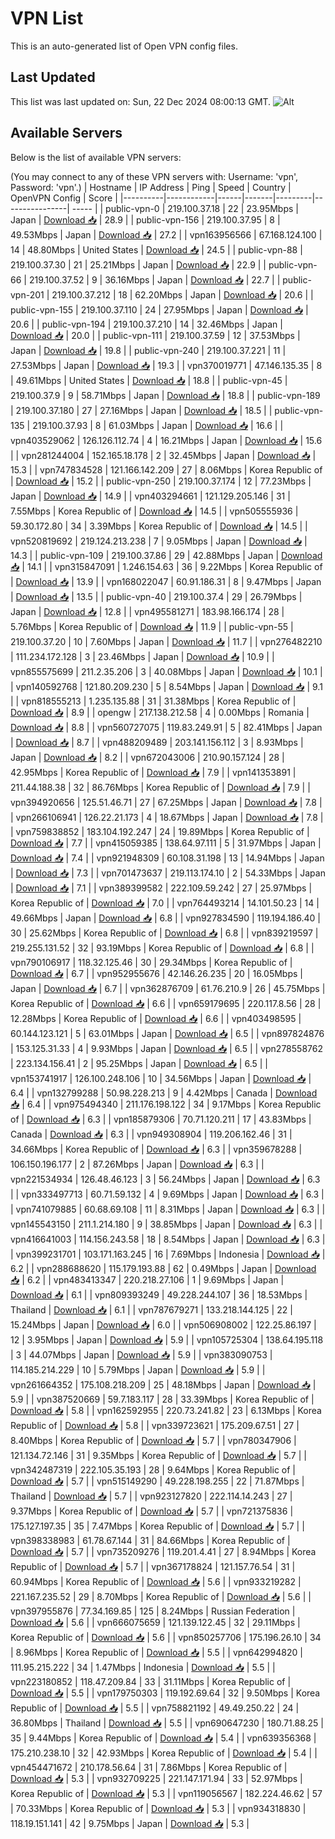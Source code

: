 # VPN List

This is an auto-generated list of Open VPN config files.

## Last Updated

This list was last updated on: Sun, 22 Dec 2024 08:00:13 GMT.
![Alt](https://repobeats.axiom.co/api/embed/186b98318ef1479477931607c1ad7d823f12451f.svg "Repobeats analytics image")

## Available Servers

Below is the list of available VPN servers:

(You may connect to any of these VPN servers with: Username: 'vpn', Password: 'vpn'.)
| Hostname | IP Address | Ping | Speed | Country | OpenVPN Config | Score |
|----------|------------|------|-------|---------|----------------| ----- |
| public-vpn-0 | 219.100.37.18 | 22 | 23.95Mbps | Japan | [Download 📥](./configs/server_0_JP.ovpn) | 28.9 |
| public-vpn-156 | 219.100.37.95 | 8 | 49.53Mbps | Japan | [Download 📥](./configs/server_1_JP.ovpn) | 27.2 |
| vpn163956566 | 67.168.124.100 | 14 | 48.80Mbps | United States | [Download 📥](./configs/server_2_US.ovpn) | 24.5 |
| public-vpn-88 | 219.100.37.30 | 21 | 25.21Mbps | Japan | [Download 📥](./configs/server_3_JP.ovpn) | 22.9 |
| public-vpn-66 | 219.100.37.52 | 9 | 36.16Mbps | Japan | [Download 📥](./configs/server_4_JP.ovpn) | 22.7 |
| public-vpn-201 | 219.100.37.212 | 18 | 62.20Mbps | Japan | [Download 📥](./configs/server_5_JP.ovpn) | 20.6 |
| public-vpn-155 | 219.100.37.110 | 24 | 27.95Mbps | Japan | [Download 📥](./configs/server_6_JP.ovpn) | 20.6 |
| public-vpn-194 | 219.100.37.210 | 14 | 32.46Mbps | Japan | [Download 📥](./configs/server_7_JP.ovpn) | 20.0 |
| public-vpn-111 | 219.100.37.59 | 12 | 37.53Mbps | Japan | [Download 📥](./configs/server_8_JP.ovpn) | 19.8 |
| public-vpn-240 | 219.100.37.221 | 11 | 27.53Mbps | Japan | [Download 📥](./configs/server_9_JP.ovpn) | 19.3 |
| vpn370019771 | 47.146.135.35 | 8 | 49.61Mbps | United States | [Download 📥](./configs/server_10_US.ovpn) | 18.8 |
| public-vpn-45 | 219.100.37.9 | 9 | 58.71Mbps | Japan | [Download 📥](./configs/server_11_JP.ovpn) | 18.8 |
| public-vpn-189 | 219.100.37.180 | 27 | 27.16Mbps | Japan | [Download 📥](./configs/server_12_JP.ovpn) | 18.5 |
| public-vpn-135 | 219.100.37.93 | 8 | 61.03Mbps | Japan | [Download 📥](./configs/server_13_JP.ovpn) | 16.6 |
| vpn403529062 | 126.126.112.74 | 4 | 16.21Mbps | Japan | [Download 📥](./configs/server_14_JP.ovpn) | 15.6 |
| vpn281244004 | 152.165.18.178 | 2 | 32.45Mbps | Japan | [Download 📥](./configs/server_15_JP.ovpn) | 15.3 |
| vpn747834528 | 121.166.142.209 | 27 | 8.06Mbps | Korea Republic of | [Download 📥](./configs/server_16_KR.ovpn) | 15.2 |
| public-vpn-250 | 219.100.37.174 | 12 | 77.23Mbps | Japan | [Download 📥](./configs/server_17_JP.ovpn) | 14.9 |
| vpn403294661 | 121.129.205.146 | 31 | 7.55Mbps | Korea Republic of | [Download 📥](./configs/server_18_KR.ovpn) | 14.5 |
| vpn505555936 | 59.30.172.80 | 34 | 3.39Mbps | Korea Republic of | [Download 📥](./configs/server_19_KR.ovpn) | 14.5 |
| vpn520819692 | 219.124.213.238 | 7 | 9.05Mbps | Japan | [Download 📥](./configs/server_20_JP.ovpn) | 14.3 |
| public-vpn-109 | 219.100.37.86 | 29 | 42.88Mbps | Japan | [Download 📥](./configs/server_21_JP.ovpn) | 14.1 |
| vpn315847091 | 1.246.154.63 | 36 | 9.22Mbps | Korea Republic of | [Download 📥](./configs/server_22_KR.ovpn) | 13.9 |
| vpn168022047 | 60.91.186.31 | 8 | 9.47Mbps | Japan | [Download 📥](./configs/server_23_JP.ovpn) | 13.5 |
| public-vpn-40 | 219.100.37.4 | 29 | 26.79Mbps | Japan | [Download 📥](./configs/server_24_JP.ovpn) | 12.8 |
| vpn495581271 | 183.98.166.174 | 28 | 5.76Mbps | Korea Republic of | [Download 📥](./configs/server_25_KR.ovpn) | 11.9 |
| public-vpn-55 | 219.100.37.20 | 10 | 7.60Mbps | Japan | [Download 📥](./configs/server_26_JP.ovpn) | 11.7 |
| vpn276482210 | 111.234.172.128 | 3 | 23.46Mbps | Japan | [Download 📥](./configs/server_27_JP.ovpn) | 10.9 |
| vpn855575699 | 211.2.35.206 | 3 | 40.08Mbps | Japan | [Download 📥](./configs/server_28_JP.ovpn) | 10.1 |
| vpn140592768 | 121.80.209.230 | 5 | 8.54Mbps | Japan | [Download 📥](./configs/server_29_JP.ovpn) | 9.1 |
| vpn818555213 | 1.235.135.88 | 31 | 31.38Mbps | Korea Republic of | [Download 📥](./configs/server_30_KR.ovpn) | 8.9 |
| opengw | 217.138.212.58 | 4 | 0.00Mbps | Romania | [Download 📥](./configs/server_31_RO.ovpn) | 8.8 |
| vpn560727075 | 119.83.249.91 | 5 | 82.41Mbps | Japan | [Download 📥](./configs/server_32_JP.ovpn) | 8.7 |
| vpn488209489 | 203.141.156.112 | 3 | 8.93Mbps | Japan | [Download 📥](./configs/server_33_JP.ovpn) | 8.2 |
| vpn672043006 | 210.90.157.124 | 28 | 42.95Mbps | Korea Republic of | [Download 📥](./configs/server_34_KR.ovpn) | 7.9 |
| vpn141353891 | 211.44.188.38 | 32 | 86.76Mbps | Korea Republic of | [Download 📥](./configs/server_35_KR.ovpn) | 7.9 |
| vpn394920656 | 125.51.46.71 | 27 | 67.25Mbps | Japan | [Download 📥](./configs/server_36_JP.ovpn) | 7.8 |
| vpn266106941 | 126.22.21.173 | 4 | 18.67Mbps | Japan | [Download 📥](./configs/server_37_JP.ovpn) | 7.8 |
| vpn759838852 | 183.104.192.247 | 24 | 19.89Mbps | Korea Republic of | [Download 📥](./configs/server_38_KR.ovpn) | 7.7 |
| vpn415059385 | 138.64.97.111 | 5 | 31.97Mbps | Japan | [Download 📥](./configs/server_39_JP.ovpn) | 7.4 |
| vpn921948309 | 60.108.31.198 | 13 | 14.94Mbps | Japan | [Download 📥](./configs/server_40_JP.ovpn) | 7.3 |
| vpn701473637 | 219.113.174.10 | 2 | 54.33Mbps | Japan | [Download 📥](./configs/server_41_JP.ovpn) | 7.1 |
| vpn389399582 | 222.109.59.242 | 27 | 25.97Mbps | Korea Republic of | [Download 📥](./configs/server_42_KR.ovpn) | 7.0 |
| vpn764493214 | 14.101.50.23 | 14 | 49.66Mbps | Japan | [Download 📥](./configs/server_43_JP.ovpn) | 6.8 |
| vpn927834590 | 119.194.186.40 | 30 | 25.62Mbps | Korea Republic of | [Download 📥](./configs/server_44_KR.ovpn) | 6.8 |
| vpn839219597 | 219.255.131.52 | 32 | 93.19Mbps | Korea Republic of | [Download 📥](./configs/server_45_KR.ovpn) | 6.8 |
| vpn790106917 | 118.32.125.46 | 30 | 29.34Mbps | Korea Republic of | [Download 📥](./configs/server_46_KR.ovpn) | 6.7 |
| vpn952955676 | 42.146.26.235 | 20 | 16.05Mbps | Japan | [Download 📥](./configs/server_47_JP.ovpn) | 6.7 |
| vpn362876709 | 61.76.210.9 | 26 | 45.75Mbps | Korea Republic of | [Download 📥](./configs/server_48_KR.ovpn) | 6.6 |
| vpn659179695 | 220.117.8.56 | 28 | 12.28Mbps | Korea Republic of | [Download 📥](./configs/server_49_KR.ovpn) | 6.6 |
| vpn403498595 | 60.144.123.121 | 5 | 63.01Mbps | Japan | [Download 📥](./configs/server_50_JP.ovpn) | 6.5 |
| vpn897824876 | 153.125.31.33 | 4 | 9.93Mbps | Japan | [Download 📥](./configs/server_51_JP.ovpn) | 6.5 |
| vpn278558762 | 223.134.156.41 | 2 | 95.25Mbps | Japan | [Download 📥](./configs/server_52_JP.ovpn) | 6.5 |
| vpn153741917 | 126.100.248.106 | 10 | 34.56Mbps | Japan | [Download 📥](./configs/server_53_JP.ovpn) | 6.4 |
| vpn132799288 | 50.98.228.213 | 9 | 4.42Mbps | Canada | [Download 📥](./configs/server_54_CA.ovpn) | 6.4 |
| vpn975494340 | 211.176.198.122 | 34 | 9.17Mbps | Korea Republic of | [Download 📥](./configs/server_55_KR.ovpn) | 6.3 |
| vpn185879306 | 70.71.120.211 | 17 | 43.83Mbps | Canada | [Download 📥](./configs/server_56_CA.ovpn) | 6.3 |
| vpn949308904 | 119.206.162.46 | 31 | 34.66Mbps | Korea Republic of | [Download 📥](./configs/server_57_KR.ovpn) | 6.3 |
| vpn359678288 | 106.150.196.177 | 2 | 87.26Mbps | Japan | [Download 📥](./configs/server_58_JP.ovpn) | 6.3 |
| vpn221534934 | 126.48.46.123 | 3 | 56.24Mbps | Japan | [Download 📥](./configs/server_59_JP.ovpn) | 6.3 |
| vpn333497713 | 60.71.59.132 | 4 | 9.69Mbps | Japan | [Download 📥](./configs/server_60_JP.ovpn) | 6.3 |
| vpn741079885 | 60.68.69.108 | 11 | 8.31Mbps | Japan | [Download 📥](./configs/server_61_JP.ovpn) | 6.3 |
| vpn145543150 | 211.1.214.180 | 9 | 38.85Mbps | Japan | [Download 📥](./configs/server_62_JP.ovpn) | 6.3 |
| vpn416641003 | 114.156.243.58 | 18 | 8.54Mbps | Japan | [Download 📥](./configs/server_63_JP.ovpn) | 6.3 |
| vpn399231701 | 103.171.163.245 | 16 | 7.69Mbps | Indonesia | [Download 📥](./configs/server_64_ID.ovpn) | 6.2 |
| vpn288688620 | 115.179.193.88 | 62 | 0.49Mbps | Japan | [Download 📥](./configs/server_65_JP.ovpn) | 6.2 |
| vpn483413347 | 220.218.27.106 | 1 | 9.69Mbps | Japan | [Download 📥](./configs/server_66_JP.ovpn) | 6.1 |
| vpn809393249 | 49.228.244.107 | 36 | 18.53Mbps | Thailand | [Download 📥](./configs/server_67_TH.ovpn) | 6.1 |
| vpn787679271 | 133.218.144.125 | 22 | 15.24Mbps | Japan | [Download 📥](./configs/server_68_JP.ovpn) | 6.0 |
| vpn506908002 | 122.25.86.197 | 12 | 3.95Mbps | Japan | [Download 📥](./configs/server_69_JP.ovpn) | 5.9 |
| vpn105725304 | 138.64.195.118 | 3 | 44.07Mbps | Japan | [Download 📥](./configs/server_70_JP.ovpn) | 5.9 |
| vpn383090753 | 114.185.214.229 | 10 | 5.79Mbps | Japan | [Download 📥](./configs/server_71_JP.ovpn) | 5.9 |
| vpn261664352 | 175.108.218.209 | 25 | 48.18Mbps | Japan | [Download 📥](./configs/server_72_JP.ovpn) | 5.9 |
| vpn387520669 | 59.7.183.117 | 28 | 33.39Mbps | Korea Republic of | [Download 📥](./configs/server_73_KR.ovpn) | 5.8 |
| vpn162592955 | 220.73.241.82 | 23 | 6.13Mbps | Korea Republic of | [Download 📥](./configs/server_74_KR.ovpn) | 5.8 |
| vpn339723621 | 175.209.67.51 | 27 | 8.40Mbps | Korea Republic of | [Download 📥](./configs/server_75_KR.ovpn) | 5.7 |
| vpn780347906 | 121.134.72.146 | 31 | 9.35Mbps | Korea Republic of | [Download 📥](./configs/server_76_KR.ovpn) | 5.7 |
| vpn342487319 | 222.105.35.193 | 28 | 9.64Mbps | Korea Republic of | [Download 📥](./configs/server_77_KR.ovpn) | 5.7 |
| vpn515149290 | 49.228.198.255 | 22 | 71.87Mbps | Thailand | [Download 📥](./configs/server_78_TH.ovpn) | 5.7 |
| vpn923127820 | 222.114.14.243 | 27 | 9.37Mbps | Korea Republic of | [Download 📥](./configs/server_79_KR.ovpn) | 5.7 |
| vpn721375836 | 175.127.197.35 | 35 | 7.47Mbps | Korea Republic of | [Download 📥](./configs/server_80_KR.ovpn) | 5.7 |
| vpn398338983 | 61.78.67.144 | 31 | 84.66Mbps | Korea Republic of | [Download 📥](./configs/server_81_KR.ovpn) | 5.7 |
| vpn735209276 | 119.201.4.41 | 27 | 8.94Mbps | Korea Republic of | [Download 📥](./configs/server_82_KR.ovpn) | 5.7 |
| vpn367178824 | 121.157.76.54 | 31 | 60.94Mbps | Korea Republic of | [Download 📥](./configs/server_83_KR.ovpn) | 5.6 |
| vpn933219282 | 221.167.235.52 | 29 | 8.70Mbps | Korea Republic of | [Download 📥](./configs/server_84_KR.ovpn) | 5.6 |
| vpn397955876 | 77.34.169.85 | 125 | 8.24Mbps | Russian Federation | [Download 📥](./configs/server_85_RU.ovpn) | 5.6 |
| vpn666075659 | 121.139.122.45 | 32 | 29.11Mbps | Korea Republic of | [Download 📥](./configs/server_86_KR.ovpn) | 5.6 |
| vpn850257706 | 175.196.26.10 | 34 | 8.96Mbps | Korea Republic of | [Download 📥](./configs/server_87_KR.ovpn) | 5.5 |
| vpn642994820 | 111.95.215.222 | 34 | 1.47Mbps | Indonesia | [Download 📥](./configs/server_88_ID.ovpn) | 5.5 |
| vpn223180852 | 118.47.209.84 | 33 | 31.11Mbps | Korea Republic of | [Download 📥](./configs/server_89_KR.ovpn) | 5.5 |
| vpn179750303 | 119.192.69.64 | 32 | 9.50Mbps | Korea Republic of | [Download 📥](./configs/server_90_KR.ovpn) | 5.5 |
| vpn758821192 | 49.49.250.22 | 24 | 36.80Mbps | Thailand | [Download 📥](./configs/server_91_TH.ovpn) | 5.5 |
| vpn690647230 | 180.71.88.25 | 35 | 9.44Mbps | Korea Republic of | [Download 📥](./configs/server_92_KR.ovpn) | 5.4 |
| vpn639356368 | 175.210.238.10 | 32 | 42.93Mbps | Korea Republic of | [Download 📥](./configs/server_93_KR.ovpn) | 5.4 |
| vpn454471672 | 210.178.56.64 | 31 | 7.86Mbps | Korea Republic of | [Download 📥](./configs/server_94_KR.ovpn) | 5.3 |
| vpn932709225 | 221.147.171.94 | 33 | 52.97Mbps | Korea Republic of | [Download 📥](./configs/server_95_KR.ovpn) | 5.3 |
| vpn119056567 | 182.224.46.62 | 57 | 70.33Mbps | Korea Republic of | [Download 📥](./configs/server_96_KR.ovpn) | 5.3 |
| vpn934318830 | 118.19.151.141 | 42 | 9.75Mbps | Japan | [Download 📥](./configs/server_97_JP.ovpn) | 5.3 |
